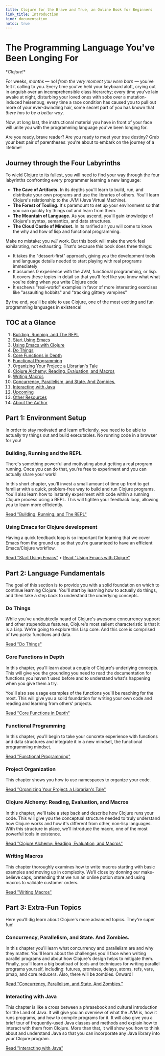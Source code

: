 ```yaml
---
title: Clojure for the Brave and True, an Online Book for Beginners
link_title: Introduction
kind: documentation
notoc: true
---
```


# The Programming Language You've Been Longing For

\**Clojure!*\*

For weeks, *months* &mdash; no! *from the very moment you were born*
&mdash; you've felt it calling to you. Every time you've held your
keyboard aloft, crying out in anguish over an incomprehensible class
hierarchy; every time you've lain awake at night, disturbing your
loved ones with sobs over a mutation-induced heisenbug; every time a
race condition has caused you to pull out more of your ever-dwindling
hair, some secret part of you has known that *there has to be a better
way*.

Now, at long last, the instructional material you have in front of
your face will unite you with the programming language you've been
longing for.

Are you ready, brave reader? Are you ready to meet your true destiny?
Grab your best pair of parentheses: you're about to embark on the
journey of a lifetime!

## Journey through the Four Labyrinths

To wield Clojure to its fullest, you will need to find your way
through the four labyrinths confronting every programmer learning a
new language:

- **The Cave of Artifacts.** In its depths you'll learn to build, run,
  and distribute your own programs and use the libraries of others.
  You'll learn Clojure's relationship to the JVM (Java Virtual
  Machine).
- **The Forest of Tooling.** It's paramount to set up your environment
  so that you can quickly try things out and learn from them.
- **The Mountain of Language.** As you ascend, you'll gain knowledge
  of Clojure's syntax, semantics, and data structures.
- **The Cloud Castle of Mindset.** In its rarified air you will come
  to know the why and how of lisp and functional programming.

Make no mistake: you *will* work. But this book will make the work
feel exhilarating, not exhausting. That's because this book does three
things:

- It takes the "dessert-first" approach, giving you the development
  tools and language details needed to start playing with real
  programs immediately
- It assumes 0 experience with the JVM, functional programming, or
  lisp. It covers these topics in detail so that you'll feel like you
  know what what you're doing when you write Clojure code
- It eschews "real-world" examples in favor of more interesting
  exercises like "assaulting hobbits" and "tracking glittery vampires"

<a name="toc"></a>

By the end, you'll be able to use Clojure, one of the most exciting
and fun programming languages in existence!

## TOC at a Glance

1. [Building, Running, and The REPL](/getting-started/)
2. [Start Using Emacs](/basic-emacs/)
3. [Using Emacs with Clojure](/using-emacs-with-clojure/)
4. [Do Things](/do-things/)
5. [Core Functions in Depth](/core-functions-in-depth/)
6. [Functional Programming](/functional-programming/)
7. [Organizing Your Project: a Librarian's Tale](/organization/)
8. [Clojure Alchemy: Reading, Evaluation, and Macros](/read-and-eval/)
9. [Writing Macros](/writing-macros/)
10. [Concurrency, Parallelism, and State. And Zombies.](/concurrency/)
11. [Interacting with Java](/java/)
13. [Upcoming](/upcoming/)
14. [Other Resources](/resources/)
15. [About the Author](/about/)

## Part 1: Environment Setup

In order to stay motivated and learn efficiently, you need to be able
to actually try things out and build executables. No running code in a
browser for you!

### Building, Running and the REPL

There's something powerful and motivating about getting a real program
running. Once you can do that, you're free to experiment and you can
actually share your work!

In this short chapter, you'll invest a small amount of time up front
to get familiar with a quick, problem-free way to build and run
Clojure programs. You'll also learn how to instantly experiment with
code within a running Clojure process using a REPL. This will tighten
your feedback loop, allowing you to learn more efficiently.

[Read "Building, Running, and The REPL"](/getting-started/)

### Using Emacs for Clojure development

Having a quick feedback loop is so important for learning that we
cover Emacs from the ground up so that you're guaranteed to have an
efficient Emacs/Clojure workflow.

[Read "Start Using Emacs"](/basic-emacs/)
&bull;
[Read "Using Emacs with Clojure"](/using-emacs-with-clojure/)

## Part 2: Language Fundamentals

The goal of this section is to provide you with a solid foundation on
which to continue learning Clojure. You'll start by learning how to
actually do things, and then take a step back to understand the
underlying concepts.

### Do Things

While you've undoubtedly heard of Clojure's awesome concurrency
support and other stupendous features, Clojure's most salient
characteristic is that it is a Lisp. We're going to explore this Lisp
core. And this core is comprised of two parts: functions and data.

[Read "Do Things"](/do-things/)

### Core Functions in Depth

In this chapter, you'll learn about a couple of Clojure's underlying
concepts. This will give you the grounding you need to read the
documentation for functions you haven't used before and to understand
what's happening when you give them a try.

You'll also see usage examples of the functions you'll be reaching for
the most. This will give you a solid foundation for writing your own
code and reading and learning from others' projects.

[Read "Core Functions in Depth"](/core-functions-in-depth/)

### Functional Programming

In this chapter, you'll begin to take your concrete experience with
functions and data structures and integrate it in a new mindset, the
functional programming mindset.

[Read "Functional Programming"](/functional-programming/)

### Project Organization

This chapter shows you how to use namespaces to organize your code.

[Read "Organizing Your Project: a Librarian's Tale"](/organization/)

### Clojure Alchemy: Reading, Evaluation, and Macros

In this chapter, we'll take a step back and describe how Clojure runs
your code. This will give you the conceptual structure needed to truly
understand how Clojure works and how it's different from other,
non-lisp languages. With this structure in place, we'll introduce the
macro, one of the most powerful tools in existence.

[Read "Clojure Alchemy: Reading, Evaluation, and Macros"](/read-and-eval/)

### Writing Macros

This chapter thoroughly examines how to write macros starting with
basic examples and moving up in complexity. We'll close by donning our
make-believe caps, pretending that we run an online potion store and
using macros to validate customer orders.

[Read "Writing Macros"](/writing-macros/)


## Part 3: Extra-Fun Topics

Here you'll dig learn about Clojure's more advanced topics. They're
super fun!

### Concurrency, Parallelism, and State. And Zombies.

In this chapter you'll learn what concurrency and parallelism are and why they matter. You'll learn about the challenges you'll face when writing parallel programs and about how Clojure's design helps to mitigate them. Finally, you'll learn a big boatload of tools and techniques for writing parallel programs yourself, including: futures, promises, delays, atoms, refs, vars, pmap, and core.reducers. Also, there will be zombies. Onward!

[Read "Concurrency, Parallelism, and State. And Zombies."](/concurrency/)


### Interacting with Java

This chapter is like a cross between a phrasebook and cultural introduction for the Land of Java. It will give you an overview of what the JVM is, how it runs programs, and how to compile programs for it. It will also give you a brief tour of frequently-used Java classes and methods and explain how to interact with them from Clojure. More than that, it will show you how to think about and understand Java so that you can incorporate any Java library into your Clojure program.

[Read "Interacting with Java"](/java/)
